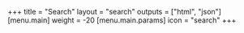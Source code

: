 +++
title = "Search"
layout = "search"
outputs = ["html", "json"]
[menu.main]
weight = -20
[menu.main.params]
icon = "search"
+++
